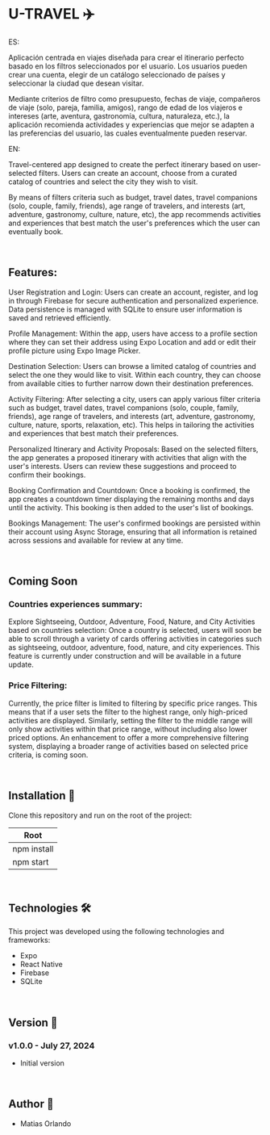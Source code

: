 # U-TRAVEL :airplane:

ES:

Aplicación centrada en viajes diseñada para crear el itinerario perfecto basado en los filtros seleccionados por el usuario. Los usuarios pueden crear una cuenta, elegir de un catálogo seleccionado de países y seleccionar la ciudad que desean visitar.

Mediante criterios de filtro como presupuesto, fechas de viaje, compañeros de viaje (solo, pareja, familia, amigos), rango de edad de los viajeros e intereses (arte, aventura, gastronomía, cultura, naturaleza, etc.), la aplicación recomienda actividades y experiencias que mejor se adapten a las preferencias del usuario, las cuales eventualmente pueden reservar.

EN:

Travel-centered app designed to create the perfect itinerary based on user-selected filters. Users can create an account, choose from a curated catalog of countries and select the city they wish to visit.

By means of filters criteria such as budget, travel dates, travel companions (solo, couple, family, friends), age range of travelers, and interests (art, adventure, gastronomy, culture, nature, etc), the app recommends activities and experiences that best match the user's preferences which the user can eventually book.

<br>

## Features:

User Registration and Login: Users can create an account, register, and log in through Firebase for secure authentication and personalized experience. Data persistence is managed with SQLite to ensure user information is saved and retrieved efficiently.

Profile Management: Within the app, users have access to a profile section where they can set their address using Expo Location and add or edit their profile picture using Expo Image Picker. 

Destination Selection: Users can browse a limited catalog of countries and select the one they would like to visit. Within each country, they can choose from available cities to further narrow down their destination preferences.

Activity Filtering: After selecting a city, users can apply various filter criteria such as budget, travel dates, travel companions (solo, couple, family, friends), age range of travelers, and interests (art, adventure, gastronomy, culture, nature, sports, relaxation, etc). This helps in tailoring the activities and experiences that best match their preferences.

Personalized Itinerary and Activity Proposals: Based on the selected filters, the app generates a proposed itinerary with activities that align with the user's interests. Users can review these suggestions and proceed to confirm their bookings.

Booking Confirmation and Countdown: Once a booking is confirmed, the app creates a countdown timer displaying the remaining months and days until the activity. This booking is then added to the user's list of bookings.

Bookings Management: The user's confirmed bookings are persisted within their account using Async Storage, ensuring that all information is retained across sessions and available for review at any time.

<br>

## Coming Soon

### Countries experiences summary:

Explore Sightseeing, Outdoor, Adventure, Food, Nature, and City Activities based on countries selection: Once a country is selected, users will soon be able to scroll through a variety of cards offering activities in categories such as sightseeing, outdoor, adventure, food, nature, and city experiences. This feature is currently under construction and will be available in a future update.

### Price Filtering: 

Currently, the price filter is limited to filtering by specific price ranges. This means that if a user sets the filter to the highest range, only high-priced activities are displayed. Similarly, setting the filter to the middle range will only show activities within that price range, without including also lower priced options. An enhancement to offer a more comprehensive filtering system, displaying a broader range of activities based on selected price criteria, is coming soon.

<br>

## Installation :hammer:

Clone this repository and run on the root of the project:

| Root
|---------
| npm install
| npm start

<br>

## Technologies 🛠️

This project was developed using the following technologies and frameworks:

<ul>
<li>Expo</li>
<li>React Native</li>
<li>Firebase</li>
<li>SQLite</li>
</ul>

<br>

## Version :pencil:

### v1.0.0 - July 27, 2024

- Initial version

<br>

## Author :rocket:

- Matias Orlando
